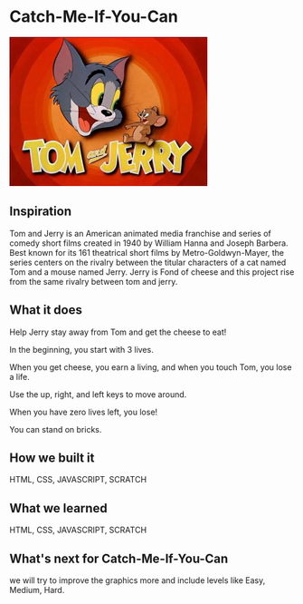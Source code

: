 # Catch-Me-If-You-Can

<img src="https://github.com/akshitagupta15june/Catch-Me-If-You-Can/blob/main/Images/tom-jerry.jpg">

## Inspiration

Tom and Jerry is an American animated media franchise and series of comedy short films created in 1940 by William Hanna and Joseph Barbera. Best known for its 161 theatrical short films by Metro-Goldwyn-Mayer, the series centers on the rivalry between the titular characters of a cat named Tom and a mouse named Jerry. Jerry is Fond of cheese and this project rise from the same rivalry between tom and jerry.

## What it does

Help Jerry stay away from Tom and get the cheese to eat! 

In the beginning, you start with 3 lives.

When you get cheese, you earn a living, and when you touch Tom, you lose a life. 

Use the up, right, and left keys to move around. 

When you have zero lives left, you lose!

You can stand on bricks. 

## How we built it

HTML, CSS, JAVASCRIPT, SCRATCH

## What we learned

HTML, CSS, JAVASCRIPT, SCRATCH

## What's next for Catch-Me-If-You-Can

we will try to improve the graphics more and include levels like Easy, Medium, Hard.

